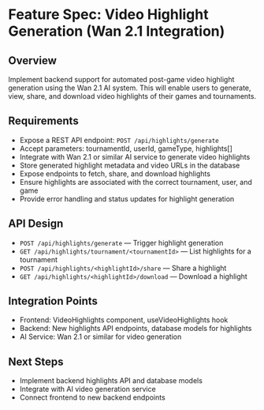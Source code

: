 # Feature Spec: Video Highlight Generation (Wan 2.1 Integration)

## Overview
Implement backend support for automated post-game video highlight generation using the Wan 2.1 AI system. This will enable users to generate, view, share, and download video highlights of their games and tournaments.

## Requirements
- Expose a REST API endpoint: `POST /api/highlights/generate`
- Accept parameters: tournamentId, userId, gameType, highlights[]
- Integrate with Wan 2.1 or similar AI service to generate video highlights
- Store generated highlight metadata and video URLs in the database
- Expose endpoints to fetch, share, and download highlights
- Ensure highlights are associated with the correct tournament, user, and game
- Provide error handling and status updates for highlight generation

## API Design
- `POST /api/highlights/generate` — Trigger highlight generation
- `GET /api/highlights/tournament/<tournamentId>` — List highlights for a tournament
- `POST /api/highlights/<highlightId>/share` — Share a highlight
- `GET /api/highlights/<highlightId>/download` — Download a highlight

## Integration Points
- Frontend: VideoHighlights component, useVideoHighlights hook
- Backend: New highlights API endpoints, database models for highlights
- AI Service: Wan 2.1 or similar for video generation

## Next Steps
- Implement backend highlights API and database models
- Integrate with AI video generation service
- Connect frontend to new backend endpoints 